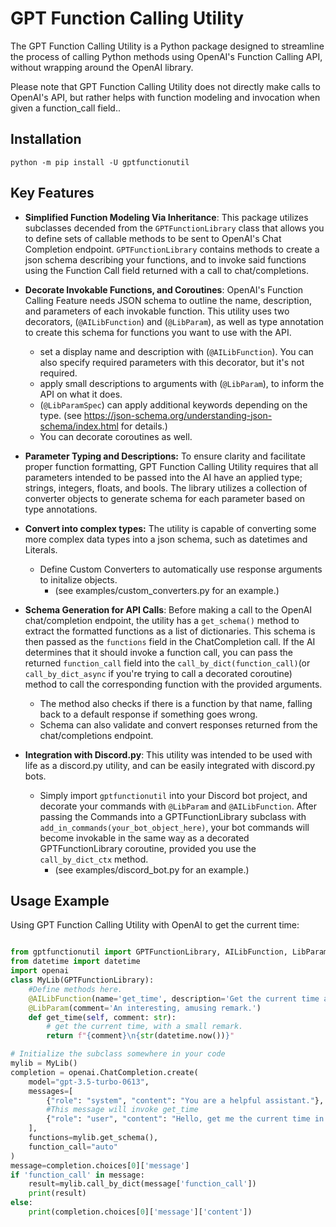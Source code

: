 # GPT Function Calling Utility

The GPT Function Calling Utility is a Python package designed to streamline the process of calling Python methods using OpenAI's Function Calling API, without wrapping around the OpenAI library.

Please note that GPT Function Calling Utility does not directly make calls to OpenAI's API, but rather helps with function modeling and invocation when given a function_call field..

## Installation
```
python -m pip install -U gptfunctionutil

```
## Key Features

- **Simplified Function Modeling Via Inheritance**: This package utilizes subclasses decended from the `GPTFunctionLibrary` class that allows you to define sets of callable methods to be sent to OpenAI's Chat Completion endpoint.  `GPTFunctionLibrary` contains methods to create a json schema describing your functions, and to invoke said functions using the Function Call field returned with a call to chat/completions.

- **Decorate Invokable Functions, and Coroutines**: OpenAI's Function Calling Feature needs JSON schema to outline the name, description, and parameters of each invokable function.  This utility uses two decorators, (`@AILibFunction`) and (`@LibParam`), as well as type annotation to create this schema for functions you want to use with the API.
  + set a display name and description with (`@AILibFunction`).  You can also specify required parameters with this decorator, but it's not required.
  + apply small descriptions to arguments with (`@LibParam`), to inform the API on what it does.
  + (`@LibParamSpec`) can apply additional keywords depending on the type. (see https://json-schema.org/understanding-json-schema/index.html for details.)
  + You can decorate coroutines as well.


- **Parameter Typing and Descriptions:** To ensure clarity and facilitate proper function formatting, GPT Function Calling Utility requires that all parameters intended to be passed into the AI have an applied type;  strings, integers, floats, and bools.  The library utilizes a collection of converter objects to generate schema for each parameter based on type annotations.

- **Convert into complex types:** The utility is capable of converting some more complex data types into a json schema, such as datetimes and Literals.
   + Define Custom Converters to automatically use response arguments to initalize objects.
     +  (see examples/custom_converters.py for an example.)


- **Schema Generation for API Calls**: Before making a call to the OpenAI chat/completion endpoint, the utility has a `get_schema()` method to extract the formatted functions as a list of dictionaries. This schema is then passed as the `functions` field in the ChatCompletion call. If the AI determines that it should invoke a function call, you can pass the returned `function_call` field into the `call_by_dict(function_call)`(or `call_by_dict_async` if you're trying to call a decorated coroutine) method to call the corresponding function with the provided arguments.
   + The method also checks if there is a function by that name, falling back to a default response if something goes wrong.
   + Schema can also validate and convert responses returned from the chat/completions endpoint.

- **Integration with Discord.py**: This utility was intended to be used with life as a discord.py utility, and can be easily integrated with discord.py bots.
   + Simply import `gptfunctionutil` into your Discord bot project, and decorate your commands with `@LibParam` and `@AILibFunction`.  After passing the Commands into a GPTFunctionLibrary subclass with  `add_in_commands(your_bot_object_here)`, your bot commands will become invokable in the same way as a decorated GPTFunctionLibrary coroutine, provided you use the `call_by_dict_ctx` method.
     + (see examples/discord_bot.py for an example.)


## Usage Example

Using GPT Function Calling Utility with OpenAI to get the current time:

```python

from gptfunctionutil import GPTFunctionLibrary, AILibFunction, LibParam, LibParamSpec
from datetime import datetime
import openai
class MyLib(GPTFunctionLibrary):
    #Define methods here.
    @AILibFunction(name='get_time', description='Get the current time and day in UTC.')
    @LibParam(comment='An interesting, amusing remark.')
    def get_time(self, comment: str):
        # get the current time, with a small remark.
        return f"{comment}\n{str(datetime.now())}"

# Initialize the subclass somewhere in your code
mylib = MyLib()
completion = openai.ChatCompletion.create(
    model="gpt-3.5-turbo-0613",
    messages=[
        {"role": "system", "content": "You are a helpful assistant."},
        #This message will invoke get_time
        {"role": "user", "content": "Hello, get me the current time in UTC."}
    ],
    functions=mylib.get_schema(),
    function_call="auto"
)
message=completion.choices[0]['message']
if 'function_call' in message:
    result=mylib.call_by_dict(message['function_call'])
    print(result)
else:
    print(completion.choices[0]['message']['content'])
```

